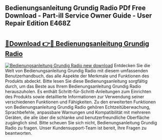 ## Bedienungsanleitung Grundig Radio PDf Free Download - Part-ill Service Owner Guide - User Repair Edition E468Z

# <h2><a href="http://df35tux.blite.top/?on=Bedienungsanleitung+Grundig+Radio">🔗Download 👉🔴 Bedienungsanleitung Grundig Radio</a></h2>

[![Bedienungsanleitung Grundig Radio new download](https://i.imgur.com/lujVjoI.png)](http://df35tux.blite.top/?on=Bedienungsanleitung+Grundig+Radio)
Entdecken Sie die Welt von Bedienungsanleitung Grundig Radio mit diesem umfassenden Benutzerhandbuch, das alle Aspekte der Merkmale und Funktionen des Produkts abdeckt. Bitte lesen Sie diese Bedienungsanleitung sorgfältig durch, um das Beste aus Ihrem Bedienungsanleitung Grundig Radio herauszuholen. Es enthält Schritt-für-Schritt-Anleitungen zum Einrichten des Produkts sowie detaillierte Informationen zur Verwendung seiner verschiedenen Funktionen und Fähigkeiten. Zu den erweiterten Funktionen von Bedienungsanleitung Grundig Radio gehören Echtzeitüberwachung, Sprachbefehle, anpassbare Warnungen und Kompatibilität mit mehreren Geräten, die alle über die schlanke und benutzerfreundliche Oberfläche zugänglich sind. Bitte scheuen Sie sich nicht, Bedienungsanleitung Grundig Radio zu fragen. Unser Kundensupport-Team ist bereit, Ihre Fragen zu beantworten.
